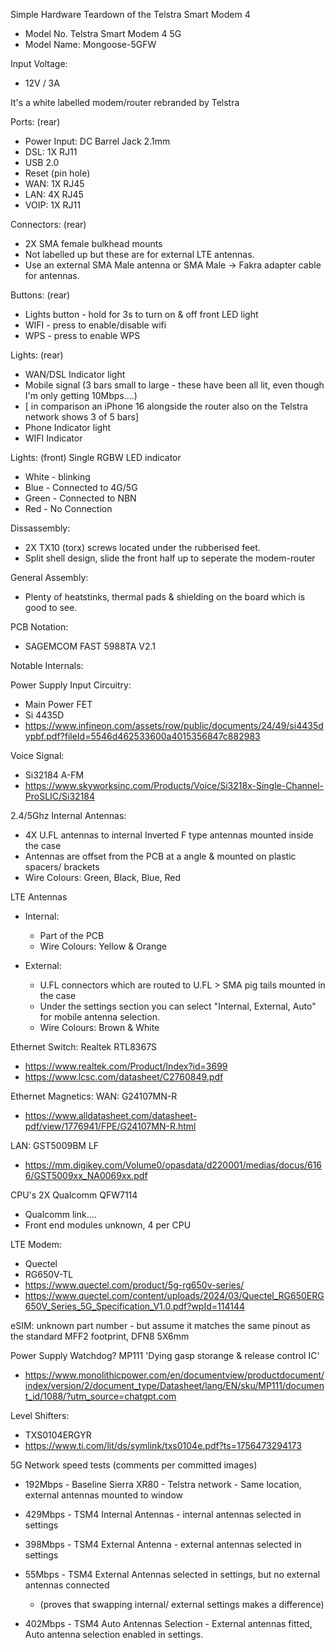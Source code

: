 Simple Hardware Teardown of the Telstra Smart Modem 4 

- Model No. Telstra Smart Modem 4 5G
- Model Name: Mongoose-5GFW

Input Voltage: 
- 12V / 3A

It's a white labelled modem/router rebranded by Telstra

Ports: (rear)
- Power Input: DC Barrel Jack 2.1mm
- DSL: 1X RJ11
- USB 2.0
- Reset (pin hole)
- WAN: 1X RJ45
- LAN: 4X RJ45
- VOIP: 1X RJ11

Connectors: (rear)
- 2X SMA female bulkhead mounts 
- Not labelled up but these are for external LTE antennas.
- Use an external SMA Male antenna or SMA Male -> Fakra adapter cable for antennas. 

Buttons: (rear)
- Lights button - hold for 3s to turn on & off front LED light
- WIFI - press to enable/disable wifi
- WPS - press to enable WPS 

Lights: (rear)
- WAN/DSL Indicator light
- Mobile signal (3 bars small to large - these have been all lit, even though I'm only getting 10Mbps....)
- [ in comparison an iPhone 16 alongside the router also on the Telstra network shows 3 of 5 bars]
- Phone Indicator light
- WIFI Indicator

Lights: (front)
Single RGBW LED indicator
- White - blinking 
- Blue - Connected to 4G/5G
- Green - Connected to NBN
- Red - No Connection


Dissassembly:
- 2X  TX10 (torx) screws located under the rubberised feet.
- Split shell design, slide the front half up to seperate the modem-router

General Assembly:
- Plenty of heatstinks, thermal pads & shielding on the board which is good to see.

PCB Notation:
- SAGEMCOM FAST 5988TA V2.1

Notable Internals:

Power Supply Input Circuitry:
- Main Power FET
- Si 4435D
- https://www.infineon.com/assets/row/public/documents/24/49/si4435dypbf.pdf?fileId=5546d462533600a4015356847c882983

Voice Signal:
- Si32184 A-FM
- https://www.skyworksinc.com/Products/Voice/Si3218x-Single-Channel-ProSLIC/Si32184

2.4/5Ghz Internal Antennas:
- 4X U.FL antennas to internal Inverted F type antennas mounted inside the case
- Antennas are offset from the PCB at a angle & mounted on plastic spacers/ brackets
- Wire Colours: Green, Black, Blue, Red

LTE Antennas
 - Internal: 
    - Part of the PCB 
    - Wire Colours: Yellow & Orange

 - External: 
    - U.FL connectors which are routed to U.FL > SMA pig tails mounted in the case
    - Under the settings section you can select "Internal, External, Auto" for mobile antenna selection. 
    - Wire Colours: Brown & White


Ethernet Switch:
Realtek RTL8367S
- https://www.realtek.com/Product/Index?id=3699
- https://www.lcsc.com/datasheet/C2760849.pdf

Ethernet Magnetics:
WAN: G24107MN-R
- https://www.alldatasheet.com/datasheet-pdf/view/1776941/FPE/G24107MN-R.html

LAN: GST5009BM LF
- https://mm.digikey.com/Volume0/opasdata/d220001/medias/docus/6166/GST5009xx_NA0069xx.pdf

CPU's
2X Qualcomm QFW7114 
- Qualcomm link.... 
- Front end modules unknown, 4 per CPU

LTE Modem:
- Quectel 
- RG650V-TL
- https://www.quectel.com/product/5g-rg650v-series/
- https://www.quectel.com/content/uploads/2024/03/Quectel_RG650ERG650V_Series_5G_Specification_V1.0.pdf?wpId=114144

eSIM:
unknown part number - but assume it matches the same pinout as the standard MFF2 footprint, DFN8 5X6mm

Power Supply Watchdog?
MP111 'Dying gasp storange & release control IC'
- https://www.monolithicpower.com/en/documentview/productdocument/index/version/2/document_type/Datasheet/lang/EN/sku/MP111/document_id/1088/?utm_source=chatgpt.com

Level Shifters:
- TXS0104ERGYR
- https://www.ti.com/lit/ds/symlink/txs0104e.pdf?ts=1756473294173

5G Network speed tests
(comments per committed images)

- 192Mbps - Baseline Sierra XR80 - Telstra network - Same location, external antennas mounted to window
- 429Mbps - TSM4 Internal Antennas - internal antennas selected in settings
- 398Mbps - TSM4 External Antenna - external antennas selected in settings
- 55Mbps - TSM4 External Antennas selected in settings, but no external antennas connected
  - (proves that swapping internal/ external settings makes a difference)

- 402Mbps - TSM4 Auto Antennas Selection - External antennas fitted, Auto antenna selection enabled in settings.
